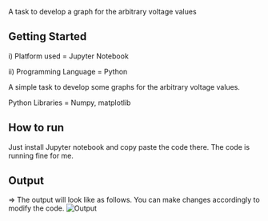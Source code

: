 A task to develop a graph for the arbitrary voltage values
## Getting Started
i) Platform used = Jupyter Notebook

ii) Programming Language = Python 

A simple task to develop some graphs for the arbitrary voltage values.

Python Libraries =  Numpy, matplotlib
 
## How to run
Just install Jupyter notebook and copy paste the code there. The code is running fine for me. 

## Output
=> The output will look like as follows. You can make changes accordingly to modify the code. 
![Output](https://user-images.githubusercontent.com/63932529/84184064-0a693880-aa8d-11ea-8aeb-ab17d0b49e33.jpg)

